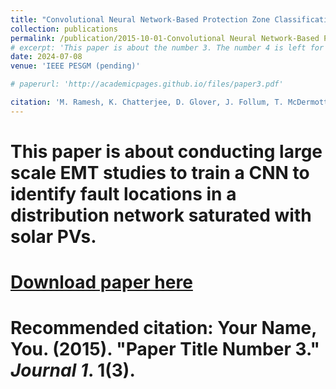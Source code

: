 ```yaml
---
title: "Convolutional Neural Network-Based Protection Zone Classification of Faults in Distribution Feeders with PVs"
collection: publications
permalink: /publication/2015-10-01-Convolutional Neural Network-Based Protection Zone Classification of Faults in Distribution Feeders with PVs
# excerpt: 'This paper is about the number 3. The number 4 is left for future work.'
date: 2024-07-08 
venue: 'IEEE PESGM (pending)'

# paperurl: 'http://academicpages.github.io/files/paper3.pdf'

citation: 'M. Ramesh, K. Chatterjee, D. Glover, J. Follum, T. McDermott, A. Reiman. (2024). &quot;Convolutional Neural Network-Based Protection Zone Classification of Faults in Distribution Feeders with PVs.&quot; <i>IEEE PES General Meeting</i>. pp.1-5.'
---
```

# This paper is about conducting large scale EMT studies to train a CNN to identify fault locations in a distribution network saturated with solar PVs.

# [Download paper here](http://academicpages.github.io/files/paper3.pdf)

# Recommended citation: Your Name, You. (2015). "Paper Title Number 3." <i>Journal 1</i>. 1(3).
